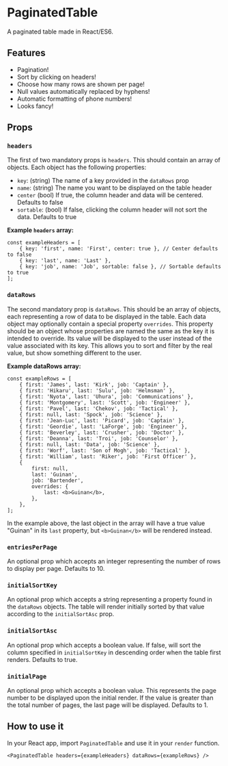 # PaginatedTable
A paginated table made in React/ES6.

## Features
- Pagination!
- Sort by clicking on headers!
- Choose how many rows are shown per page!
- Null values automatically replaced by hyphens!
- Automatic formatting of phone numbers!
- Looks fancy!

## Props

### `headers`
The first of two mandatory props is `headers`. This should contain an
array of objects. Each object has the following properties:
- `key`: (string) The name of a key provided in the `dataRows` prop
- `name`: (string) The name you want to be displayed on the table header
- `center` (bool) If true, the column header and data will be centered. Defaults to false
- `sortable`: (bool) If false, clicking the column header will not sort the data. Defaults to true

**Example `headers` array:**
```
const exampleHeaders = [
	{ key: 'first', name: 'First', center: true }, // Center defaults to false
	{ key: 'last', name: 'Last' },
	{ key: 'job', name: 'Job', sortable: false }, // Sortable defaults to true
];
```


### `dataRows`
The second mandatory prop is `dataRows`. This should be an array of objects, each representing
a row of data to be displayed in the table. Each data object may optionally contain a special
property `overrides`. This property should be an object whose properties are
named the same as the key it is intended to override. Its value will be
 displayed to the user instead of the value associated with its key. This allows you to sort and filter
by the real value, but show something different to the user.

**Example dataRows array:**
```
const exampleRows = [
	{ first: 'James', last: 'Kirk', job: 'Captain' },
	{ first: 'Hikaru', last: 'Sulu', job: 'Helmsman' },
	{ first: 'Nyota', last: 'Uhura', job: 'Communications' },
	{ first: 'Montgomery', last: 'Scott', job: 'Engineer' },
	{ first: 'Pavel', last: 'Chekov', job: 'Tactical' },
	{ first: null, last: 'Spock', job: 'Science' },
	{ first: 'Jean-Luc', last: 'Picard', job: 'Captain' },
	{ first: 'Geordie', last: 'LaForge', job: 'Engineer' },
	{ first: 'Beverley', last: 'Crusher', job: 'Doctor' },
	{ first: 'Deanna', last: 'Troi', job: 'Counselor' },
	{ first: null, last: 'Data', job: 'Science' },
	{ first: 'Worf', last: 'Son of Mogh', job: 'Tactical' },
	{ first: 'William', last: 'Riker', job: 'First Officer' },
	{
		first: null,
		last: 'Guinan',
		job: 'Bartender',
		overrides: {
			last: <b>Guinan</b>,
		},
	},
];
```
In the example above, the last object in the array will have a true
value "Guinan" in its `last` property, but `<b>Guinan</b>` will be rendered
instead.

### `entriesPerPage`
An optional prop which accepts an integer representing the number of rows
to display per page. Defaults to 10.

### `initialSortKey`
An optional prop which accepts a string representing a property found in the
`dataRows` objects. The table will render initially sorted by that value
according to the `initialSortAsc` prop.

### `initialSortAsc`
An optional prop which accepts a boolean value. If false, will sort the column
specified in `initialSortKey` in descending order when the table first renders.
Defaults to true.

### `initialPage`
An optional prop which accepts a boolean value. This represents the page number
to be displayed upon the initial render. If the value is greater than the
total number of pages, the last page will be displayed. Defaults to 1.

## How to use it
In your React app, import `PaginatedTable` and use it in your `render` function.
```
<PaginatedTable headers={exampleHeaders} dataRows={exampleRows} />
``` 
